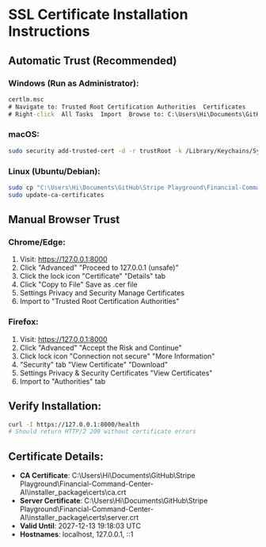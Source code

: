 
#  SSL Certificate Installation Instructions

## Automatic Trust (Recommended)

### Windows (Run as Administrator):
```cmd
certlm.msc
# Navigate to: Trusted Root Certification Authorities  Certificates
# Right-click  All Tasks  Import  Browse to: C:\Users\Hi\Documents\GitHub\Stripe Playground\Financial-Command-Center-AI\installer_package\certs\ca.crt
```

### macOS:
```bash
sudo security add-trusted-cert -d -r trustRoot -k /Library/Keychains/System.keychain "C:\Users\Hi\Documents\GitHub\Stripe Playground\Financial-Command-Center-AI\installer_package\certs\ca.crt"
```

### Linux (Ubuntu/Debian):
```bash
sudo cp "C:\Users\Hi\Documents\GitHub\Stripe Playground\Financial-Command-Center-AI\installer_package\certs\ca.crt" /usr/local/share/ca-certificates/financial-command-center-ca.crt
sudo update-ca-certificates
```

## Manual Browser Trust

### Chrome/Edge:
1. Visit: https://127.0.0.1:8000
2. Click "Advanced"  "Proceed to 127.0.0.1 (unsafe)"
3. Click the lock icon  "Certificate"  "Details" tab
4. Click "Copy to File"  Save as .cer file
5. Settings  Privacy and Security  Manage Certificates
6. Import to "Trusted Root Certification Authorities"

### Firefox:
1. Visit: https://127.0.0.1:8000
2. Click "Advanced"  "Accept the Risk and Continue"
3. Click lock icon  "Connection not secure"  "More Information"
4. "Security" tab  "View Certificate"  "Download"
5. Settings  Privacy & Security  Certificates  "View Certificates"
6. Import to "Authorities" tab

## Verify Installation:
```bash
curl -I https://127.0.0.1:8000/health
# Should return HTTP/2 200 without certificate errors
```

## Certificate Details:
- **CA Certificate**: C:\Users\Hi\Documents\GitHub\Stripe Playground\Financial-Command-Center-AI\installer_package\certs\ca.crt
- **Server Certificate**: C:\Users\Hi\Documents\GitHub\Stripe Playground\Financial-Command-Center-AI\installer_package\certs\server.crt
- **Valid Until**: 2027-12-13 19:18:03 UTC
- **Hostnames**: localhost, 127.0.0.1, ::1
